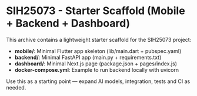# SIH25073 - Starter Scaffold (Mobile + Backend + Dashboard)

This archive contains a lightweight starter scaffold for the SIH25073 project:
- **mobile/**: Minimal Flutter app skeleton (lib/main.dart + pubspec.yaml)
- **backend/**: Minimal FastAPI app (main.py + requirements.txt)
- **dashboard/**: Minimal Next.js page (package.json + pages/index.js)
- **docker-compose.yml**: Example to run backend locally with uvicorn

Use this as a starting point — expand AI models, integration, tests and CI as needed.